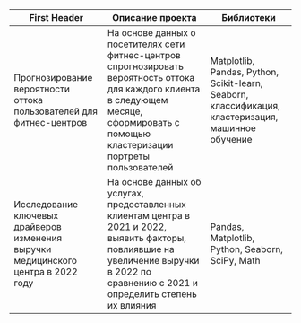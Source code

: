 | First Header                | Описание проекта                                |Библиотеки                           |
| --------------------------- | ------------------------------------------------|-------------------------------------|
| Прогнозирование вероятности оттока пользователей для фитнес-центров| На основе данных о посетителях сети фитнес-центров спрогнозировать вероятность оттока для каждого клиента в следующем месяце, сформировать с помощью кластеризации портреты пользователей| Matplotlib, Pandas, Python, Scikit-learn, Seaborn, классификация, кластеризация, машинное обучение|
| Исследование ключевых драйверов изменения выручки медицинского центра в 2022 году| На основе данных об услугах, предоставленных клиентам центра в 2021 и 2022, выявить факторы, повлиявшие на увеличение выручки в 2022 по сравнению с 2021 и определить степень их влияния| Pandas, Matplotlib, Python, Seaborn, SciPy, Math |




  